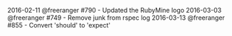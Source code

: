 2016-02-11 @freeranger #790 - Updated the RubyMine logo
2016-03-03 @freeranger #749 - Remove junk from rspec log
2016-03-13 @freeranger #855 - Convert 'should' to 'expect'